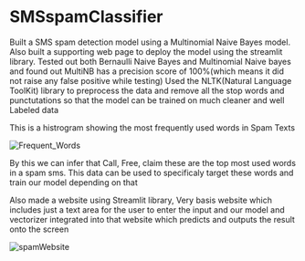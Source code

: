 # SMSspamClassifier
Built a SMS spam detection model using a Multinomial Naive Bayes model. Also built a supporting web page to deploy the model using the streamlit library.
Tested out both Bernaulli Naive Bayes and Multinomial Naive bayes and found out MultiNB has a precision score of 100%(which means it did not raise any false positive while testing)
Used the NLTK(Natural Language ToolKit) library to preprocess the data and remove all the stop words and punctutations so that the model can be trained on much cleaner and well Labeled data


This is a histrogram showing the most frequently used words in Spam Texts



![Frequent_Words](https://user-images.githubusercontent.com/96071514/228517324-d11e4f0c-40f6-4b14-b42c-6dfe69d05953.png)



By this we can infer that Call, Free, claim these are the top most used words in a spam sms. This data can be used to specificaly target these words and train our model depending on that


Also made a website using Streamlit library, Very basis website which includes just a text area for the user to enter the input and our model and vectorizer integrated into that website which predicts and outputs the result onto the screen




![spamWebsite](https://user-images.githubusercontent.com/96071514/228518394-db9fad03-afb6-4f40-87b9-f5b7d3b49c68.PNG)
